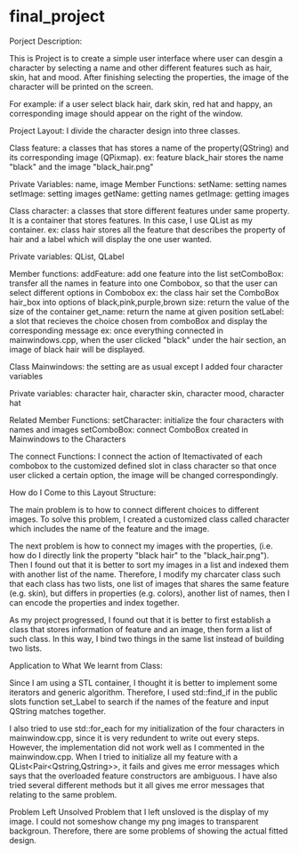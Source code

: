 # final_project


Porject Description:

This is Project is to create a simple user interface where user can desgin a character by selecting a name and other different features such as hair, skin, hat and mood. After finishing selecting the properties, the image of the character will be printed on the screen. 

For example:
if a user select black hair, dark skin, red hat and happy, an corresponding image should appear on the right of the window.


Project Layout:
I divide the character design into three classes. 

Class feature: a classes that has stores a name of the property(QString) and its corresponding image (QPixmap). 
ex: feature black_hair stores the name "black" and the image "black_hair.png"

Private Variables:
name, image
Member Functions:
setName:  setting names
setImage: setting images
getName:  getting names
getImage: getting images

Class character: a classes that store different features under same property. It is a container that stores features. In this case, I use QList<feature> as my container. 
ex: class hair stores all the feature that describes the property of hair and a label which will display the one user wanted.
  
Private variables:
QList<feature>, QLabel

Member functions:
addFeature:  add one feature into the list
setComboBox: transfer all the names in feature into one Combobox, so that the user can select different options in Combobox
             ex: the class hair set the ComboBox hair_box into options of black,pink,purple,brown
size:        return the value of the size of the container
get_name:    return the name at given position
setLabel:    a slot that recieves the choice chosen from comboBox and display the corresponding message
             ex: once everything connected in mainwindows.cpp, when the user clicked "black" under the hair section, an image of black                hair will be displayed.

Class Mainwindows: the setting are as usual except I added four character variables

Private variables: character hair, character skin, character mood, character hat

Related Member Functions:
setCharacter: initialize the four characters with names and images
setComboBox: connect ComboBox created in Mainwindows to the Characters

The connect Functions:
I connect the action of Itemactivated of each combobox to the customized defined slot in class character so that once user clicked a certain option, the image will be changed correspondingly.


How do I Come to this Layout Structure:

The main problem is to how to connect different choices to different images. To solve this problem, I created a customized class called character which includes the name of the feature and the image. 

The next problem is how to connect my images with the properties, (i.e. how do I directly link the property "black hair" to the "black_hair.png"). Then I found out that it is better to sort my images in a list and indexed them with another list of the name. Therefore, I modify my charcater class such that each class has two lists, one list of images that shares the same feature (e.g. skin), but differs in properties (e.g. colors), another list of names, then I can encode the properties and index together. 

As my project progressed, I found out that it is better to first establish a class that stores information of feature and an image, then form a list of such class. In this way, I bind two things in the same list instead of building two lists.

Application to What We learnt from Class:

Since I am using a STL container, I thought it is better to implement some iterators and generic algorithm.
Therefore, I used std::find_if in the public slots function set_Label to search if the names of the feature and input QString matches together. 

I also tried to use std::for_each for my initialization of the four characters in mainwindow.cpp, since it is very redundent to write out every steps. However, the implementation did not work well as I commented in the mainwindow.cpp. When I tried to initialize all my feature with a QList<Pair<Qstring,Qstring>>, it fails and gives me error messages which says that the overloaded feature constructors are ambiguous. I have also tried several different methods but it all gives me error messages that relating to the same problem.



Problem Left Unsolved
Problem that I left unsloved is the display of my image. I could not someshow change my png images to transparent backgroun. Therefore, there are some problems of showing the actual fitted design.

